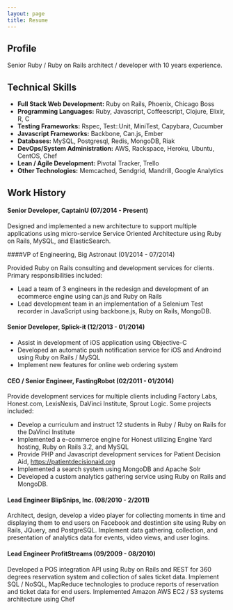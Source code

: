 ```yaml
---
layout: page
title: Resume
---
```

## Profile
Senior Ruby / Ruby on Rails architect / developer with 10 years experience.

## Technical Skills

<ul class='skills'>
  <li><strong>Full Stack Web Development:</strong> Ruby on Rails, Phoenix, Chicago Boss
  <li><strong>Programming Languages:</strong> Ruby, Javascript, Coffeescript, Clojure, Elixir, R, C</li>
  <li><strong>Testing Frameworks:</strong> Rspec, Test::Unit, MiniTest, Capybara, Cucumber</li>
  <li><strong>Javascript Frameworks:</strong> Backbone, Can.js, Ember</li>
  <li><strong>Databases:</strong> MySQL, Postgresql, Redis, MongoDB, Riak</li>
  <li><strong>DevOps/System Administration:</strong> AWS, Rackspace, Heroku, Ubuntu, CentOS, Chef</li>
  <li><strong>Lean / Agile Development:</strong> Pivotal Tracker, Trello</li>
  <li><strong>Other Technologies:</strong> Memcached, Sendgrid, Mandrill, Google Analytics</li>
</ul>

## Work History

#### Senior Developer, CaptainU (07/2014 - Present)

Designed and implemented a new architecture to support multiple applications using micro-service Service Oriented Architecture using Ruby on Rails, MySQL, and ElasticSearch.

####VP of Engineering, Big Astronaut (01/2014 - 07/2014)

Provided Ruby on Rails consulting and development services for clients. Primary responsibilities included:

* Lead a team of 3 engineers in the redesign and development of an ecommerce engine using can.js and Ruby on Rails
* Lead development team in an implementation of a Selenium Test recorder in JavaScript using backbone.js, Ruby on Rails, MongoDB.


#### Senior Developer, Splick-it (12/2013 - 01/2014)

* Assist in development of iOS application using Objective-C
* Developed an automatic push notification service for iOS and Androind using Ruby on Rails / MySQL
* Implement new features for online web ordering system

#### CEO / Senior Engineer, FastingRobot (02/2011 - 01/2014)

Provide development services for multiple clients including Factory Labs, Honest.com, LexisNexis, DaVinci Institute, Sprout Logic. Some projects included:

* Develop a curriculum and instruct 12 students in Ruby / Ruby on Rails for the DaVinci Institute
* Implemented a e-commerce engine for Honest utilizing Engine Yard hosting, Ruby on Rails 3.2, and MySQL
* Provide PHP and Javascript development services for Patient Decision Aid, <a href="https://patientdecisionaid.org">https://patientdecisionaid.org</a>
* Implemented a search system using MongoDB and Apache Solr
* Developed a custom analytics gathering service using Ruby on Rails and MongoDB.


#### Lead Engineer BlipSnips, Inc. (08/2010 - 2/2011)</strong></p>

Architect, design, develop a video player for collecting moments in time and displaying them to end users on Facebook and destintion site using Ruby on Rails, JQuery, and PostgreSQL. Implement data gathering, collection, and presentation of analytics data for events, video views, and user logins.

#### Lead Engineer ProfitStreams (09/2009 - 08/2010)

Developed a POS integration API using Ruby on Rails and REST for 360 degrees reservation system and collection of sales ticket data. Implement SQL / NoSQL, MapReduce technologies to produce reports of reservation and ticket data for end users. Implemented Amazon AWS EC2 / S3 systems architecture using Chef
